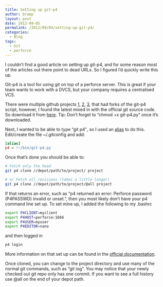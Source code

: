 ```yaml
---
title: Setting up git-p4
author: bramp
layout: post
date: 2012-09-05
permalink: /2012/09/04/setting-up-git-p4/
categories:
  - Blog
tags:
  - Git
  - perforce
---
```

I couldn&#8217;t find a good article on setting up git-p4, and for some reason most of the articles out there point to dead URLs. So I figured I&#8217;d quickly write this up. <!--more-->

Git-p4 is a tool for using git on top of a perforce server. This is great if your team wants to work with a DVCS, but your company requires a centralised VCS.

There were multiple github projects [1][1], [2][2], [3][3], that had forks of the git-p4 script, however, I found the latest mixed in with the official git source code. So download it from [here][4]. Tip: Don&#8217;t forget to &#8220;chmod +x git-p4.py&#8221; once it&#8217;s downloaded.

Next, I wanted to be able to type &#8220;git p4&#8243;, so I used an [alias][5] to do this. Edit/create the file ~/.gitconfig and add:

```ini
[alias]
p4 = !~/bin/git-p4.py
```

Once that&#8217;s done you should be able to:

```bash
# Fetch only the head
git p4 clone //depot/path/to/project/ project

# or Fetch all revisions (takes a little longer)
git p4 clone //depot/path/to/project/@all project
```

If that returns an error, such as &#8220;p4 returned an error: Perforce password (P4PASSWD) invalid or unset.&#8221;, then you most likely don&#8217;t have your p4 command line set up. To set mine up, I added the following to my .bashrc

```bash
export P4CLIENT=myclient
export P4HOST=perforce:1666
export P4USER=myuser
export P4EDITOR=nano
```

and then logged in

```bash
p4 login
```

More information on that set up can be found in the [ official documentation][6].

Once cloned, you can change to the project directory and use many of the normal git commands, such as &#8220;git log&#8221;. You may notice that your newly checked out git repo only has one commit. If you want to see a full history use @all on the end of your depot path.

 [1]: https://github.com/baldrick/git-p4/
 [2]: https://github.com/gkielSfdc/git-p4
 [3]: https://github.com/jendave/git-p4
 [4]: https://raw.github.com/git/git/master/git-p4.py
 [5]: https://git.wiki.kernel.org/index.php/Aliases
 [6]: http://www.perforce.com/perforce/doc.current/manuals/p4guide/02_config.html
 